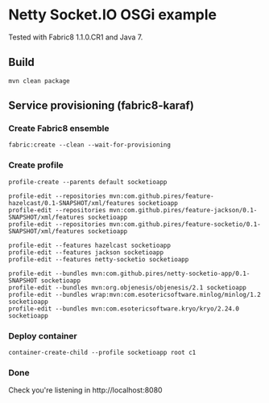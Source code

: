 Netty Socket.IO OSGi example
======================

Tested with Fabric8 1.1.0.CR1 and Java 7.

## Build

```
mvn clean package
```

## Service provisioning (fabric8-karaf)

### Create Fabric8 ensemble

```
fabric:create --clean --wait-for-provisioning
```


### Create profile

```
profile-create --parents default socketioapp

profile-edit --repositories mvn:com.github.pires/feature-hazelcast/0.1-SNAPSHOT/xml/features socketioapp
profile-edit --repositories mvn:com.github.pires/feature-jackson/0.1-SNAPSHOT/xml/features socketioapp
profile-edit --repositories mvn:com.github.pires/feature-socketio/0.1-SNAPSHOT/xml/features socketioapp

profile-edit --features hazelcast socketioapp
profile-edit --features jackson socketioapp
profile-edit --features netty-socketio socketioapp

profile-edit --bundles mvn:com.github.pires/netty-socketio-app/0.1-SNAPSHOT socketioapp
profile-edit --bundles mvn:org.objenesis/objenesis/2.1 socketioapp
profile-edit --bundles wrap:mvn:com.esotericsoftware.minlog/minlog/1.2 socketioapp
profile-edit --bundles mvn:com.esotericsoftware.kryo/kryo/2.24.0 socketioapp
```

### Deploy container

```
container-create-child --profile socketioapp root c1
```

### Done

Check you're listening in http://localhost:8080
